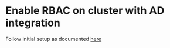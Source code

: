 # Enable RBAC on cluster with AD integration

Follow initial setup as documented [here](https://docs.microsoft.com/en-us/azure/aks/aad-integration)

